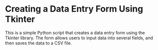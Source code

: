 # Creating a Data Entry Form Using Tkinter
This is a simple Python script that creates a data entry form using the Tkinter library. The form allows users to input data into several fields, and then saves the data to a CSV file.
